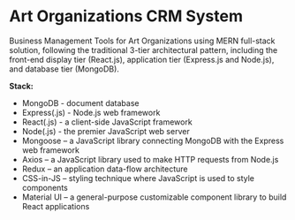 # Art Organizations CRM System 
Business Management Tools for Art Organizations using MERN full-stack solution, following the traditional 3-tier architectural pattern, including the front-end display tier (React.js), application tier (Express.js and Node.js), and database tier (MongoDB).
 
**Stack:**

- MongoDB - document database 
- Express(.js) - Node.js web framework
- React(.js) - a client-side JavaScript framework
- Node(.js) - the premier JavaScript web server
- Mongoose – a JavaScript library connecting MongoDB with the Express web framework
- Axios – a JavaScript library used to make HTTP requests from Node.js
- Redux – an application data-flow architecture
- CSS-in-JS – styling technique where JavaScript is used to style components
- Material UI – a general-purpose customizable component library to build React applications
